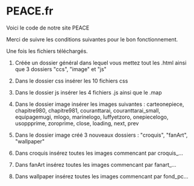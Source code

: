 # PEACE.fr
Voici le code de notre site PEACE

Merci de suivre les conditions suivantes pour le bon fonctionnement.

Une fois les fichiers téléchargés.

1. Créée un dossier général dans lequel vous mettez tout les .html ainsi que 3 dossiers "ccs", "image" et "js"

2. Dans le dossier css insérer les 10 fichiers css

3. Dans le dossier js insérer les 4 fichiers .js ainsi que le .map

4. Dans le dossier image insérer les images suivantes :
        carteonepiece, chapitre980, chapitre981, couranttarai, couranttarai_small, equipagemugi, mlogo, marinelogo, luffyetzoro, onepiecelogo, usoppprime, zoroprime, close, loading, next, prev
        
5. Dans le dossier image créé 3 nouveaux dossiers : "croquis", "fanArt", "wallpaper"

6. Dans croquis insérez toutes les images commencant par croquis_...

7. Dans fanArt insérez toutes les images commencant par fanart_...

8. Dans wallpaper insérez toutes les images commencant par fond_pc...
